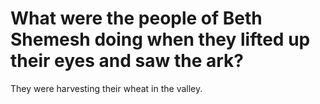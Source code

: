 # What were the people of Beth Shemesh doing when they lifted up their eyes and saw the ark?

They were harvesting their wheat in the valley.
